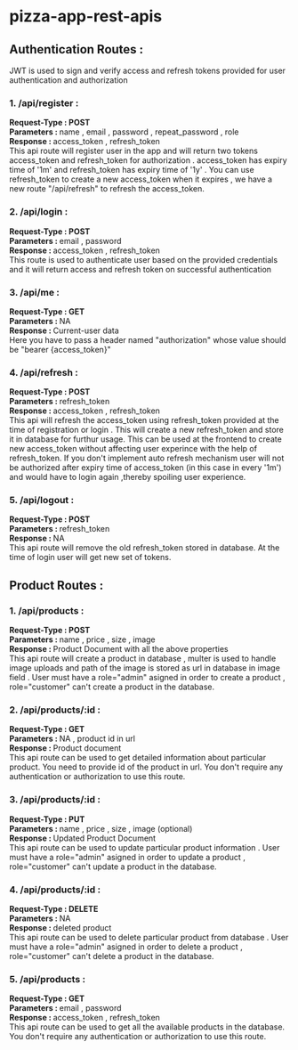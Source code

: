 ﻿# pizza-app-rest-apis
## Authentication Routes :
JWT is used to sign and verify access and refresh tokens provided for user authentication and authorization

### 1. /api/register : <br>
  <b>Request-Type : POST</b><br>
  <b>Parameters : </b> name , email , password , repeat_password , role <br>
  <b>Response : </b> access_token , refresh_token<br>
  This api route will register user in the app and will return two tokens access_token and refresh_token for authorization . access_token has expiry time of '1m' and refresh_token has expiry time of '1y' . You can use refresh_token to create a new access_token when it expires , we have a new route "/api/refresh" to refresh the access_token. 
  
### 2. /api/login : <br>
<b>Request-Type : POST</b><br>
  <b>Parameters : </b> email , password <br>
  <b>Response : </b> access_token , refresh_token<br>
  This route is used to authenticate user based on the provided credentials and it will return access and refresh token on successful authentication
  
  
### 3. /api/me : <br>
<b>Request-Type : GET</b><br>
  <b>Parameters : </b> NA <br>
  <b>Response : </b>Current-user data <br>
  Here you have to pass a header named "authorization" whose value should be "bearer {access_token}" 
  
  
### 4. /api/refresh : <br>
<b>Request-Type : POST</b><br>
  <b>Parameters : </b> refresh_token <br>
  <b>Response : </b>access_token , refresh_token<br>
  This api will refresh the access_token using  refresh_token provided at the time of registration or login . This will create a new refresh_token and store it in database for furthur usage. This can be used at the frontend to create new access_token without affecting user experince with the help of refresh_token.  If you don't implement auto refresh mechanism user will not be authorized after expiry time of access_token (in this case in every '1m') and would have to login again ,thereby spoiling user experience. 
   
### 5. /api/logout : <br>
<b>Request-Type : POST</b><br>
  <b>Parameters : </b> refresh_token <br>
  <b>Response : </b> NA <br>
  This api route will remove the old refresh_token stored in database. At the time of login  user will get new set of tokens.

## Product Routes :
### 1. /api/products : <br>
<b>Request-Type : POST</b><br>
  <b>Parameters : </b> name , price , size , image <br>
  <b>Response : </b> Product Document with all the above properties<br>
  This api route will create a product in database , multer is used to handle image uploads and path of the image is stored as url in database in image field . User must have a role="admin" asigned in order to create a product , role="customer" can't create a product in the database.
  
### 2. /api/products/:id : <br>
<b>Request-Type : GET </b><br>
  <b>Parameters : </b> NA , product id in url <br>
  <b>Response : </b> Product document <br>
  This api route can be used to get detailed information about particular product. You need to provide id of the product in url. You don't require any authentication or authorization to use this route.
  
### 3. /api/products/:id : <br>
<b>Request-Type : PUT</b><br>
  <b>Parameters : </b> name , price , size , image (optional) <br>
  <b>Response : </b>Updated Product Document<br>
  This api route can be used to update particular product information .  User must have a role="admin" asigned in order to update a product , role="customer" can't update a product in the database.
  
### 4. /api/products/:id : <br>
<b>Request-Type : DELETE</b><br>
  <b>Parameters : </b> NA <br>
  <b>Response : </b> deleted product <br>
  This api route can be used to delete particular product from database .  User must have a role="admin" asigned in order to delete a product , role="customer" can't delete a product in the database.
  
### 5. /api/products : <br>
<b>Request-Type : GET</b><br>
  <b>Parameters : </b> email , password <br>
  <b>Response : </b> access_token , refresh_token<br>
  This api route can be used to get all the available products in the database. You don't require any authentication or authorization to use this route.
  
